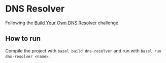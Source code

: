 # DNS Resolver

Following the [Build Your Own DNS Resolver](https://codingchallenges.fyi/challenges/challenge-dns-resolver) challenge.

## How to run

Compile the project with `bazel build dns-resolver` and run with `bazel run dns-resolver <name>`.

